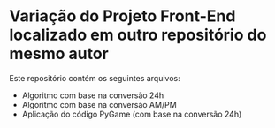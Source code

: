 <h1>Variação do Projeto Front-End localizado em outro repositório do mesmo autor</h1>
<p>
  Este repositório contém os seguintes arquivos:
  <ul>
    <li>Algoritmo com base na conversão 24h</li>
    <li>Algoritmo com base na conversão AM/PM</li>
    <li>Aplicação do código PyGame (com base na conversão 24h)</li>
  </ul>
</p>
